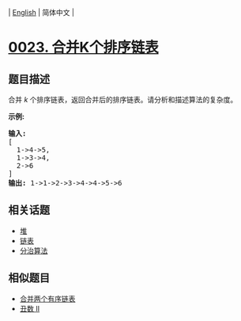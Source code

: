 
| [English](README_EN.md) | 简体中文 |

# [0023. 合并K个排序链表](https://leetcode-cn.com/problems/merge-k-sorted-lists/)

## 题目描述

<p>合并&nbsp;<em>k&nbsp;</em>个排序链表，返回合并后的排序链表。请分析和描述算法的复杂度。</p>

<p><strong>示例:</strong></p>

<pre><strong>输入:</strong>
[
&nbsp; 1-&gt;4-&gt;5,
&nbsp; 1-&gt;3-&gt;4,
&nbsp; 2-&gt;6
]
<strong>输出:</strong> 1-&gt;1-&gt;2-&gt;3-&gt;4-&gt;4-&gt;5-&gt;6</pre>


## 相关话题

- [堆](https://leetcode-cn.com/tag/heap)
- [链表](https://leetcode-cn.com/tag/linked-list)
- [分治算法](https://leetcode-cn.com/tag/divide-and-conquer)

## 相似题目

- [合并两个有序链表](../merge-two-sorted-lists/README.md)
- [丑数 II](../ugly-number-ii/README.md)
